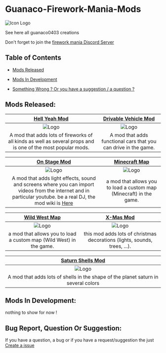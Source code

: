 # Guanaco-Firework-Mania-Mods
![Icon Logo](https://avatars.githubusercontent.com/u/76651037?s=48&v=4)

See here all guanaco0403 creations

Don't forget to join the [firework mania Discord Server](https://discord.gg/6TJPwUUrJp)

## Table of Contents

- [Mods Released](#Mods-Released)

- [Mods In Development](#Mods-In-Development)

- [Something Wrong ? Or you have a suggestion / a question ?](#Bug-Report,-Question-Or-Suggestion)

## Mods Released:

|                      [Hell Yeah Mod](https://fireworksmania.mod.io/hell-yeah-mod)                      | [Drivable Vehicle Mod](https://fireworksmania.mod.io/cars-drivable-vehicle-mod-beta) |
| :----------------------------------------------------------: | :----------------------------------------------------------: |
| ![Logo](https://thumb.modcdn.io/mods/cab8/1470149/crop_320x180/the_hell_mod_thumbail.png) | ![Logo](https://thumb.modcdn.io/mods/482a/1690045/crop_320x180/baniere.1.png) |
| A mod that adds lots of fireworks of all kinds as well as several props and is one of the most popular mods. | A mod that adds functional cars that you can drive in the game. |

|                      [On Stage Mod](https://fireworksmania.mod.io/on-stage-mod)                      | [Minecraft Map](https://fireworksmania.mod.io/minecraft-map-mod-beta) |
| :----------------------------------------------------------: | :----------------------------------------------------------: |
| ![Logo](https://thumb.modcdn.io/mods/e52d/1779940/crop_320x180/on-stage-mod-thumbail.png) | ![Logo](https://thumb.modcdn.io/mods/2fad/1680383/crop_320x180/banire.png) |
| A mod that adds light effects, sound and screens where you can import videos from the internet and in particular youtube. be a real DJ, the mod wiki is [Here](https://fireworksmania.mod.io/guides/how-to-use-on-stage-mod) | a mod that allows you to load a custom map (Minecraft) in the game. |

|                      [Wild West Map](https://fireworksmania.mod.io/wild-west-map)                      | [X-Mas Mod](https://fireworksmania.mod.io/x-mas-mod) |
| :----------------------------------------------------------: | :----------------------------------------------------------: |
| ![Logo](https://thumb.modcdn.io/mods/6b28/1774423/crop_320x180/wildwest_banner.png) | ![Logo](https://thumb.modcdn.io/mods/8571/1655469/crop_320x180/x-mas_banner.png) |
| a mod that allows you to load a custom map (Wild West) in the game. | this mod adds lots of christmas decorations (lights, sounds, trees, ...). |

| [Saturn Shells Mod](https://fireworksmania.mod.io/saturn-shells-mod) | 
| :----------------------------------------------------------: | 
| ![Logo](https://thumb.modcdn.io/mods/601c/1671072/crop_320x180/banner.png) | 
| A mod that adds lots of shells in the shape of the planet saturn in several colors |



## Mods In Development:

nothing to show for now !

## Bug Report, Question Or Suggestion:

If you have a question, a bug or if you have a request/suggestion the just [Create a issue](https://github.com/guanaco0403/Guanaco-Firework-Mania-Mods/issues/new/choose)